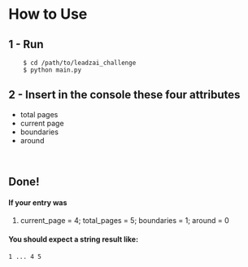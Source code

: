 # How to Use

## 1 - Run 

```shell
    $ cd /path/to/leadzai_challenge
    $ python main.py
```

## 2 - Insert in the console these four attributes

* total pages
* current page
* boundaries
* around


<br>

## Done!

#### If your entry was
1) current_page = 4; total_pages = 5; boundaries = 1; around = 0
#### You should expect a string result like:
```
1 ... 4 5
```
